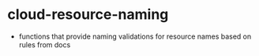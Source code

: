 # cloud-resource-naming

- functions that provide naming validations for resource names based on rules from docs
